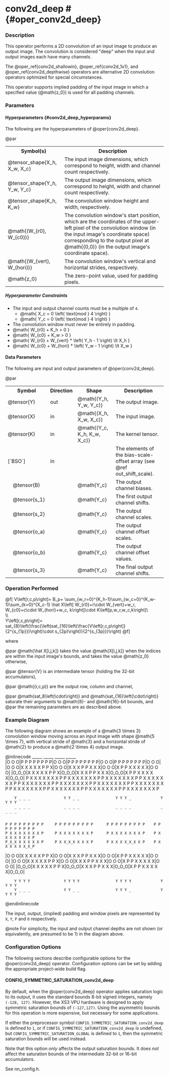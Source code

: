 

# conv2d_deep #                                     {#oper_conv2d_deep}


### Description 

This operator performs a 2D convolution of an input image to produce an output image. The convolution is considered "deep" 
when the input and output images each have many channels.

The @oper_ref{conv2d_shallowin}, @oper_ref{conv2d_1x1}, and @oper_ref{conv2d_depthwise} operators are alternative 2D convolution operators
optimized for special circumstances.

This operator supports implied padding of the input image in which a specified value (@math{z_0}) is used for all padding channels.

### Parameters 

#### Hyperparameters        {#conv2d_deep_hyperparams}

The following are the hyperparameters of @oper{conv2d_deep}.

@par

<table>
<tr><th>Symbol(s)       <th>Description

<tr><td>@tensor_shape{X_h, X_w, X_c}    <td>The input image dimensions, which correspond to height, width and channel count respectively.
<tr><td>@tensor_shape{Y_h, Y_w, Y_c}    <td>The output image dimensions, which correspond to height, width and channel count respectively.
<tr><td>@tensor_shape{K_h, K_w}         <td>The convolution window height and width, respectively.
<tr><td>@math{(W_{r0}, W_{c0})}         <td>The convolution window's start position, which are the coordinates of the upper-left pixel of the 
                                            convolution window (in the input image's coordinate space) corresponding to the output pixel at
                                            @math{(0,0)} (in the output image's coordinate space).
<tr><td>@math{(W_{vert}, W_{hori})}     <td>The convolution window's vertical and horizontal strides, respectively.
<tr><td>@math{z_0}                      <td>The zero-point value, used for padding pixels.
</table>

##### Hyperparameter Constraints

* The input and output channel counts must be a multiple of `4`.
  * @math{ X_c = 0 \left( \text{mod } 4 \right) }
  * @math{ Y_c = 0 \left( \text{mod } 4 \right) }
* The convolution window must never be entirely in padding.
 * @math{ W_{r0} + K_h > 0 }
 * @math{ W_{c0} + K_w > 0 }
 * @math{ W_{r0} + W_{vert} * \left( Y_h - 1 \right)  \lt X_h }
 * @math{ W_{c0} + W_{hori} * \left( Y_w - 1 \right)  \lt X_w }

#### Data Parameters

The following are input and output parameters of @oper{conv2d_deep}.

@par

<table>
<tr><th colspan="2">Symbol          <th>Direction   <th>Shape                       <th>Description
<tr><td colspan="2">@tensor{Y}      <td>out         <td>@math{(Y_h, Y_w, Y_c)}      <td>The output image.
<tr><td colspan="2">@tensor{X}      <td>in          <td>@math{(X_h, X_w, X_c)}      <td>The input image.
<tr><td colspan="2">@tensor{K}      <td>in          <td>@math{(Y_c, K_h, K_w, X_c)} <td>The kernel tensor.
<tr><td colspan="2">[`BSO`]         <td>in          <td>                            <td>The elements of the bias-scale-offset array (see @ref out_shift_scale).
<tr><td>        <td>@tensor{B}      <td>            <td>@math{Y_c}                  <td>The output channel biases.        
<tr><td>        <td>@tensor{s_1}    <td>            <td>@math{Y_c}                  <td>The first output channel shifts.
<tr><td>        <td>@tensor{s_2}    <td>            <td>@math{Y_c}                  <td>The output channel scales.
<tr><td>        <td>@tensor{o_a}    <td>            <td>@math{Y_c}                  <td>The output channel offset scales.
<tr><td>        <td>@tensor{o_b}    <td>            <td>@math{Y_c}                  <td>The output channel offset values.
<tr><td>        <td>@tensor{s_3}    <td>            <td>@math{Y_c}                  <td>The final output channel shifts.
</table>



### Operation Performed

@f[
     V\left[r,c,p\right]=
         B_p+
         \sum_{w_r=0}^{K_h-1}\sum_{w_c=0}^{K_w-1}\sum_{k=0}^{X_c-1} 
         \hat X\left[ W_{r0}+r\cdot W_{vert}+w_r,
                 W_{c0}+c\cdot W_{hori}+w_c,
                 k\right]\cdot K\left[p,w_r,w_c,k\right]\\\
  \\\  
      Y\left[r,c,p\right]= sat_{8}\left(\frac{\left(sat_{16}\left(\frac{V\left[r,c,p\right]}
             {2^{s_{1p}}}\right)\cdot s_{2p}\right)}{2^{s_{3p}}}\right)
@f]

where  

@par
@math{\hat X[i,j,k]} takes the value @math{X[i,j,k]} when the indices are within the input image's bounds,
and takes the value @math{z_0} otherwise,

@par
@tensor{V} is an intermediate tensor (holding the 32-bit accumulators),

@par
@math{(r,c,p)} are the output row, column and channel,

@par
@math{sat_8\left(\cdot\right)} and @math{sat_{16}\left(\cdot\right)} saturate their arguments 
     to @math{8}- and @math{16}-bit bounds, and
@par
the remaining parameters are as described above.

### Example Diagram


 The following diagram shows an example of a @math{3 \times 3} convolution window moving across an input image with shape 
 @math{5 \times 7}, with vertical stride of @math{3} and a horizontal stride of @math{2} to produce a @math{2 \times 4} 
 output image.
 
 @inlinecode
    _____                     _____                      _____                    _____   
   |O O O|P P P P P P     P P|O O O|P P P P      P P P P|O O O|P P    P P P P P P|O O O|  
   |O O O|X X X X X P     P X|O O O|X X X P      P X X X|O O O|X P    P X X X X X|O O O|
   |O_O_O|X X X X X P     P X|O_O_O|X X X P      P X X X|O_O_O|X P    P X X X X X|O_O_O|
    P X X X X X X X P     P X X X X X X X P      P X X X X X X X P    P X X X X X X X P
    P X X X X X X X P     P X X X X X X X P      P X X X X X X X P    P X X X X X X X P
    P X X X X X X X P     P X X X X X X X P      P X X X X X X X P    P X X X X X X X P
                                                                                            
        Y _ _ _               Y Y _ _                Y Y Y _             Y Y Y Y
        _ _ _ _               _ _ _ _                _ _ _ _             _ _ _ _
                                                                                          
                                                                                                
    P P P P P P P P P     P P P P P P P P P      P P P P P P P P P    P P P P P P P P P 
    P X X X X X X X P     P X X X X X X X P      P X X X X X X X P    P X X X X X X X P
    P_X_X X X X X X P     P X X_X_X X X X P      P X X X X_X_X X P    P X X X X X X_X_P
   |O O O|X X X X X P     P X|O O O|X X X P      P X X X|O O O|X P    P X X X X X|O O O| 
   |O O O|X X X X X P     P X|O O O|X X X P      P X X X|O O O|X P    P X X X X X|O O O| 
   |O_O_O|X X X X X P     P X|O_O_O|X X X P      P X X X|O_O_O|X P    P X X X X X|O_O_O| 
                                                                                            
        Y Y Y Y               Y Y Y Y                Y Y Y Y             Y Y Y Y
        Y _ _ _               Y Y _ _                Y Y Y _             Y Y Y Y  
  
  

 @endinlinecode
 
 The input, output, (implied) padding and window pixels are represented by `X`, `Y`, `P` 
 and `O` respectively.
  
  
 @note For simplicity, the input and output channel depths are not shown (or equivalently, are presumed to be 1) in 
        the diagram above.


### Configuration Options

The following sections describe configurable options for the @oper{conv2d_deep} operator. Configuration options can
be set by adding the appropriate project-wide build flag.

#### CONFIG_SYMMETRIC_SATURATION_conv2d_deep

By default, when the @oper{conv2d_deep} operator applies saturation logic to its output, it uses the standard bounds 8-bit 
signed integers, namely `(-128, 127)`. However, the XS3 VPU hardware is designed to apply symmetric saturation bounds of
`(-127,127)`. Using the asymmetric bounds for this operation is more expensive, but necessary for some applications.

If either the preprocessor symbol `CONFIG_SYMMETRIC_SATURATION_conv2d_deep` is defined to `1`, or if 
`CONFIG_SYMMETRIC_SATURATION_conv2d_deep` is undefined, but `CONFIG_SYMMETRIC_SATURATION_GLOBAL` is defined to `1`,
then the symmetric saturation bounds will be used instead. 

Note that this option *only* affects the output saturation bounds. It does *not* affect the saturation bounds of the
intermediate 32-bit or 16-bit accumulators.

See nn_config.h.

